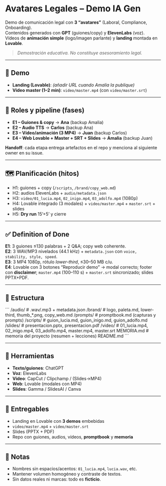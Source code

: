 # Avatares Legales – Demo IA Gen

Demo de comunicación legal con **3 “avatares”** (Laboral, Compliance, Onboarding).  
Contenidos generados con **GPT** (guiones/copy) y **ElevenLabs** (voz).  
Vídeos de **animación simple** (logo/imagen parlante) y **landing** montada en **Lovable**.  
> *Demostración educativa. No constituye asesoramiento legal.*

---

## 🔗 Demo
- **Landing (Lovable)**: _(añadir URL cuando Amalia la publique)_  
- **Vídeo master (1–2 min)**: `video/master.mp4` (con `video/master.srt`)

---

## 👥 Roles y pipeline (fases)
- **E1 – Guiones & copy** → **Ana** (backup Amalia)  
- **E2 – Audio TTS** → **Carlos** (backup Ana)  
- **E3 – Vídeo/animación (3 MP4)** → **Juan** (backup Carlos)  
- **E4 – Web Lovable + Master + SRT + Slides** → **Amalia** (backup Juan)

**Handoff**: cada etapa entrega artefactos en el repo y menciona al siguiente owner en su issue.

---

## 🗺️ Planificación (hitos)
- H1: guiones + copy (`/scripts`, `/brand/copy_web.md`)  
- H2: audios ElevenLabs + `audio/metadata.json`  
- H3: `video/01_lucia.mp4`, `02_inigo.mp4`, `03_adolfo.mp4` (1080p)  
- H4: Lovable integrado (3 modales) + `video/master.mp4` + `master.srt` + slides  
- H5: **Dry run** 15’+5’ y cierre

---

## ✅ Definition of Done
**E1**: 3 guiones ≤130 palabras + 2 Q&A; copy web coherente.  
**E2**: 3 WAV/MP3 nivelados (44.1 kHz) + `metadata.json` con `voice, stability, style, speed`.  
**E3**: 3 MP4 1080p, rótulo *lower-third*, ≤30–50 MB c/u.  
**E4**: Lovable con 3 botones “Reproducir demo” → modal correcto; footer con **disclaimer**; `master.mp4` (100–110 s) + `master.srt` sincronizado; slides PPTX+PDF.

---

## 📁 Estructura
´´´
/audio/ # .wav/.mp3 + metadata.json
/brand/ # logo, paleta.md, lower-third, thumb_*.png, copy_web.md
/prompts/ # promptbook.md (capturas y prompts)
/scripts/ # guion_lucia.md, guion_inigo.md, guion_adolfo.md
/slides/ # presentacion.pptx, presentacion.pdf
/video/ # 01_lucia.mp4, 02_inigo.mp4, 03_adolfo.mp4, master.mp4, master.srt
MEMORIA.md # memoria del proyecto (resumen + lecciones)
README.md
´´´

---

## 🧰 Herramientas
- **Texto/guiones**: ChatGPT
- **Voz**: ElevenLabs  
- **Vídeo**: CapCut / Clipchamp / (Slides→MP4)  
- **Web**: Lovable (modales con MP4)  
- **Slides**: Gamma / SlidesAI / Canva

---

## 📌 Entregables
- Landing en Lovable con **3 demos** embebidas  
- `video/master.mp4` + `video/master.srt`  
- Slides (PPTX + PDF)  
- Repo con guiones, audios, vídeos, **promptbook** y **memoria**

---

## 📝 Notas
- Nombres sin espacios/acentos: `01_lucia.mp4`, `lucia.wav`, etc.  
- Mantener volumen homogéneo y contraste de textos.  
- Sin datos reales ni marcas: todo es **ficticio**.
